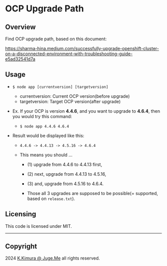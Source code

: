 # OCP Upgrade Path


## Overview

Find OCP upgrade path, based on this document:

https://sharma-hina.medium.com/successfully-upgrade-openshift-cluster-on-a-disconnected-environment-with-troubleshooting-guide-e5ad32541d7a


## Usage

- `$ node app [currentversion] [targetversion]`
  - currentversion: Current OCP version(before upgrade)
  - targetversion: Target OCP version(after upgrade)

- Ex. If your OCP is version **4.4.6**, and you want to upgrade to **4.6.4**, then you would try this command:
  - `$ node app 4.4.6 4.6.4`

- Result would be displayed like this:
  - `4.4.6 -> 4.4.13 -> 4.5.16 -> 4.6.4`

  - This means you should ...
    - (1) upgrade from 4.4.6 to 4.4.13 first,
    - (2) next, upgrade from 4.4.13 to 4.5.16,
    - (3) and, upgrade from 4.5.16 to 4.6.4.

    - Those all 3 upgrades are supposed to be possible(= supported, based on `release.txt`).


## Licensing

This code is licensed under MIT.


---

## Copyright

2024  [K.Kimura @ Juge.Me](https://github.com/dotnsf) all rights reserved.
